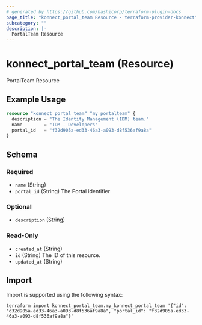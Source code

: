 ```yaml
---
# generated by https://github.com/hashicorp/terraform-plugin-docs
page_title: "konnect_portal_team Resource - terraform-provider-konnect"
subcategory: ""
description: |-
  PortalTeam Resource
---
```


# konnect_portal_team (Resource)

PortalTeam Resource

## Example Usage

```terraform
resource "konnect_portal_team" "my_portalteam" {
  description = "The Identity Management (IDM) team."
  name        = "IDM - Developers"
  portal_id   = "f32d905a-ed33-46a3-a093-d8f536af9a8a"
}
```

<!-- schema generated by tfplugindocs -->
## Schema

### Required

- `name` (String)
- `portal_id` (String) The Portal identifier

### Optional

- `description` (String)

### Read-Only

- `created_at` (String)
- `id` (String) The ID of this resource.
- `updated_at` (String)

## Import

Import is supported using the following syntax:

```shell
terraform import konnect_portal_team.my_konnect_portal_team '{"id": "d32d905a-ed33-46a3-a093-d8f536af9a8a", "portal_id": "f32d905a-ed33-46a3-a093-d8f536af9a8a"}'
```
